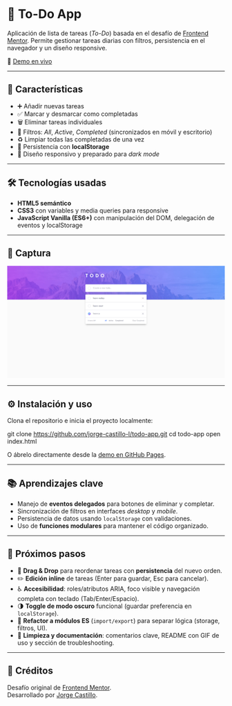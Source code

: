 # 📝 To-Do App  

Aplicación de lista de tareas (*To-Do*) basada en el desafío de [Frontend Mentor](https://www.frontendmentor.io/challenges/todo-app-Su1_KokOW). Permite gestionar tareas diarias con filtros, persistencia en el navegador y un diseño responsive.  

🔗 [Demo en vivo](https://jorge-castillo-l.github.io/todo-app/)  

---

## 🚀 Características
- ➕ Añadir nuevas tareas  
- ✅ Marcar y desmarcar como completadas  
- 🗑️ Eliminar tareas individuales  
- 📂 Filtros: *All*, *Active*, *Completed* (sincronizados en móvil y escritorio)  
- ♻️ Limpiar todas las completadas de una vez  
- 💾 Persistencia con **localStorage**  
- 🎨 Diseño responsivo y preparado para *dark mode*  

---

## 🛠️ Tecnologías usadas
- **HTML5 semántico**  
- **CSS3** con variables y media queries para responsive  
- **JavaScript Vanilla (ES6+)** con manipulación del DOM, delegación de eventos y localStorage  

---

## 📸 Captura
![Preview del proyecto](./assets/screenshot.png) 

---

## ⚙️ Instalación y uso
Clona el repositorio e inicia el proyecto localmente:  

git clone https://github.com/jorge-castillo-l/todo-app.git
cd todo-app
open index.html

O ábrelo directamente desde la [demo en GitHub Pages](https://jorge-castillo-l.github.io/todo-app/).

---

## 📚 Aprendizajes clave
- Manejo de **eventos delegados** para botones de eliminar y completar.  
- Sincronización de filtros en interfaces *desktop* y *mobile*.  
- Persistencia de datos usando `localStorage` con validaciones.  
- Uso de **funciones modulares** para mantener el código organizado.  

---

## 🔮 Próximos pasos
- 🧩 **Drag & Drop** para reordenar tareas con **persistencia** del nuevo orden.  
- ✏️ **Edición inline** de tareas (Enter para guardar, Esc para cancelar).  
- ♿ **Accesibilidad**: roles/atributos ARIA, foco visible y navegación completa con teclado (Tab/Enter/Espacio).  
- 🌗 **Toggle de modo oscuro** funcional (guardar preferencia en `localStorage`). 
- 🧱 **Refactor a módulos ES** (`import/export`) para separar lógica (storage, filtros, UI).  
- 🧼 **Limpieza y documentación**: comentarios clave, README con GIF de uso y sección de troubleshooting.  

---

## 👤 Créditos
Desafío original de [Frontend Mentor](https://www.frontendmentor.io/challenges/todo-app-Su1_KokOW).  
Desarrollado por [Jorge Castillo](https://github.com/jorge-castillo-l).
